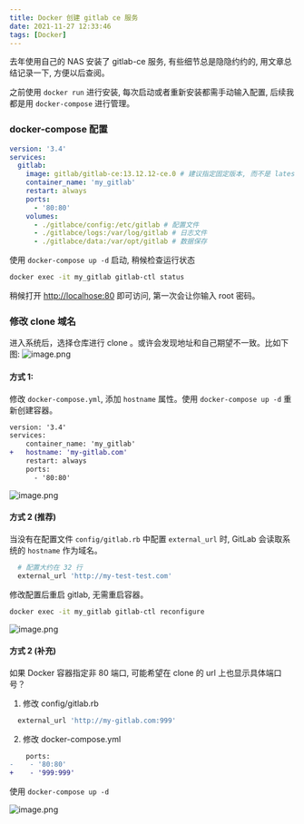 ```yaml
---
title: Docker 创建 gitlab ce 服务
date: 2021-11-27 12:33:46
tags: [Docker]
---
```


去年使用自己的 NAS 安装了 gitlab-ce 服务, 有些细节总是隐隐约约的, 用文章总结记录一下, 方便以后查阅。

之前使用 `docker run` 进行安装, 每次启动或者重新安装都需手动输入配置, 后续我都是用 `docker-compose` 进行管理。

<!-- more -->

### docker-compose 配置

```yml
version: '3.4'
services:
  gitlab:
    image: gitlab/gitlab-ce:13.12.12-ce.0 # 建议指定固定版本, 而不是 latest, 避免麻烦。
    container_name: 'my_gitlab'
    restart: always
    ports:
      - '80:80'
    volumes:
      - ./gitlabce/config:/etc/gitlab # 配置文件
      - ./gitlabce/logs:/var/log/gitlab # 日志文件
      - ./gitlabce/data:/var/opt/gitlab # 数据保存
```

使用 `docker-compose up -d` 启动, 稍候检查运行状态

```bash
docker exec -it my_gitlab gitlab-ctl status
```

稍候打开 [http://localhose:80](http://localhost) 即可访问, 第一次会让你输入 root 密码。

### 修改 clone 域名

进入系统后，选择仓库进行 clone 。或许会发现地址和自己期望不一致。比如下图:
![image.png](https://i.loli.net/2021/11/27/2claIwABb97Vp1O.png)

#### 方式 1:

修改 `docker-compose.yml`, 添加 `hostname` 属性。使用 `docker-compose up -d` 重新创建容器。

```diff
version: '3.4'
services:
    container_name: 'my_gitlab'
+   hostname: 'my-gitlab.com'
    restart: always
    ports:
      - '80:80'
```

![image.png](https://i.loli.net/2021/11/27/uBiqQ41djHTepGc.png)

#### 方式 2 (推荐)

当没有在配置文件 `config/gitlab.rb` 中配置 `external_url` 时, GitLab 会读取系统的 `hostname` 作为域名。

```rb
  # 配置大约在 32 行
  external_url 'http://my-test-test.com'
```

修改配置后重启 gitlab, 无需重启容器。

```bash
docker exec -it my_gitlab gitlab-ctl reconfigure
```

![image.png](https://i.loli.net/2021/11/27/Zx6AhI3dTgrKeGM.png)

#### 方式 2 (补充)

如果 Docker 容器指定非 80 端口, 可能希望在 clone 的 url 上也显示具体端口号？

1. 修改 config/gitlab.rb

```rb
  external_url 'http://my-gitlab.com:999'
```

2. 修改 docker-compose.yml

```diff
    ports:
-    - '80:80'
+    - '999:999'
```

使用 `docker-compose up -d` 

![image.png](https://i.loli.net/2021/11/27/yIXVNvqJE3RBcxT.png)

